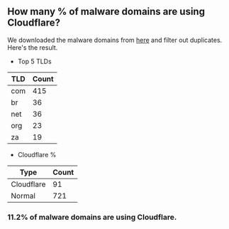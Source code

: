 ## How many % of malware domains are using Cloudflare?


We downloaded the malware domains from [here](https://urlhaus.abuse.ch) and filter out duplicates.
Here's the result.


[//]: # (start replacement)


- Top 5 TLDs

| TLD | Count |
| --- | --- |
| com | 415 |
| br | 36 |
| net | 36 |
| org | 23 |
| za | 19 |


- Cloudflare %

| Type | Count |
| --- | --- |
| Cloudflare | 91 |
| Normal | 721 |


### 11.2% of malware domains are using Cloudflare.